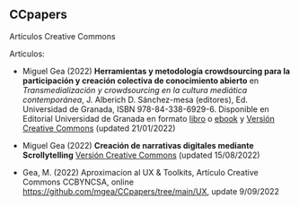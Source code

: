 ## CCpapers
Artículos Creative Commons 




Artículos:

* Miguel Gea (2022) **Herramientas y metodología crowdsourcing para la participación y creación colectiva de conocimiento abierto** en *Transmedialización y crowdsourcing en la cultura mediática contemporánea*, J. Alberich D.  Sánchez-mesa (editores),  Ed. Universidad de Granada, ISBN 978-84-338-6929-6. 
 Disponible en Editorial Universidad de Granada en formato [libro](https://editorial.ugr.es/libro/transmedializacion-y-crowdsourcing-en-la-cultura-mediatica-contemporanea_138830/) o  [ebook](https://editorial.ugr.es/static/Emanagement/*/detalle_libro/e-book-1000-e-transmedializacion-y-crowdsourcing-en-la-cultura-m) y [Versión Creative Commons](https://github.com/mgea/CCpapers/blob/main/MetodologiaCrowdsourcing/readme.md) (updated 21/01/2022)
 
 
* Miguel Gea (2022) **Creación de narrativas digitales mediante Scrollytelling** [Versión Creative Commons](https://github.com/mgea/CCpapers/blob/main/Scrollytelling/readme.md) (updated 15/08/2022)
 
* Gea, M. (2022) Aproximacíon al UX & Toolkits, Artículo Creative Commons CCBYNCSA, online https://github.com/mgea/CCpapers/tree/main/UX, update 9/09/2022 




 



